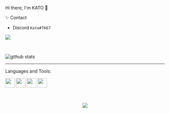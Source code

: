 Hi there, I'm KATO 👋


✨ Contact <br>
- Discord  `Kato#7667`

![](https://komarev.com/ghpvc/?username=VamL4)

<br>


![github stats](https://github-readme-stats.vercel.app/api?username=VamL4&count_private=true&show_icons=true&theme=dracula&hide=stars)

---


Languages and Tools:<br>


<p float="left">
  <img src="https://cdn.worldvectorlogo.com/logos/html-1.svg"                           width="30" height="30" />
  <img src="https://cdn.worldvectorlogo.com/logos/css-3.svg"                            width="30" height="30" />
  <img src="https://cdn.worldvectorlogo.com/logos/php-1.svg"                            width="30" height="30" />
  <img src="https://cdn.worldvectorlogo.com/logos/mysql-6.svg"                            width="30" height="30" />
</p>

<br>

<p align="center">
  <img src="https://i.ibb.co/rmTY70c/94fdea92b279464aa124110e8cf307b3.gif" />
</p>
